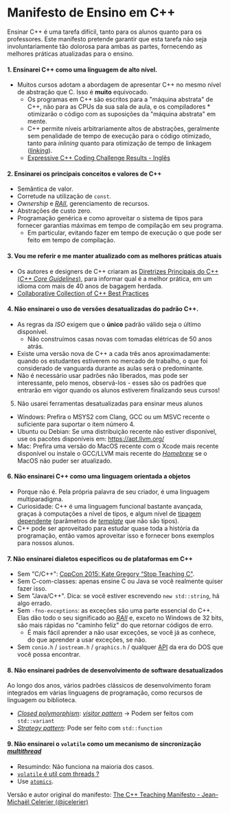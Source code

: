 # Manifesto de Ensino em C++

Ensinar C++ é uma tarefa difícil, tanto para os alunos quanto para os professores.
Este manifesto pretende garantir que esta tarefa não seja involuntariamente tão dolorosa para ambas as partes,
fornecendo as melhores práticas atualizadas para o ensino.


#### 1. Ensinarei C++ como uma linguagem de alto nível.
* Muitos cursos adotam a abordagem de apresentar C++ no mesmo nível de abstração que C. Isso é **muito** equivocado.
  * Os programas em C++ são escritos para a "máquina abstrata" de C++, não para as CPUs da sua sala de aula, e os compiladores * otimizarão o código com as suposições da "máquina abstrata" em mente.
  * C++ permite níveis arbitrariamente altos de abstrações, geralmente sem penalidade de tempo de execução para o código otimizado, tanto para *inlining* quanto para otimização de tempo de linkagem ([*linking*][linking]).
  * [Expressive C++ Coding Challenge Results - Inglês](https://www.bfilipek.com/2017/10/expressive-cpp17-results.html)

#### 2. Ensinarei os principais conceitos e valores de C++
* Semântica de valor.
* Corretude na utilização de `const`.
* *Ownership* e [*RAII*][RAII], gerenciamento de recursos.
* Abstrações de custo zero.
* Programação genérica e como aproveitar o sistema de tipos para fornecer garantias máximas em tempo de compilação em seu programa.
  * Em particular, evitando fazer em tempo de execução o que pode ser feito em tempo de compilação.

#### 3. Vou me referir e me manter atualizado com as melhores práticas atuais
* Os autores e designers de C++ criaram as [Diretrizes Principais do C++ (*C++ Core Guidelines*)][cppcoreguidelines], para informar qual é a melhor prática, em um idioma com mais de 40 anos de bagagem herdada.
* [Collaborative Collection of C++ Best Practices](https://github.com/lefticus/cppbestpractices)

#### 4. Não ensinarei o uso de versões desatualizadas do padrão C++.
* As regras da *ISO* exigem que o **único** padrão válido seja o último disponível.
    * Não construímos casas novas com tomadas elétricas de 50 anos atrás.
* Existe uma versão nova de C++ a cada três anos aproximadamente: quando os estudantes estiverem no mercado de trabalho, o que foi considerado de vanguarda durante as aulas será o predominante.
* Não é necessário usar padrões não liberados, mas pode ser interessante, pelo menos, observá-los - esses são os padrões que entrarão em vigor quando os alunos estiverem finalizando seus cursos!

5. Não usarei ferramentas desatualizadas para ensinar meus alunos
* Windows: Prefira o MSYS2 com Clang, GCC ou um MSVC recente o suficiente para suportar o item número 4.
* Ubuntu ou Debian: Se uma distribuição recente não estiver disponível, use os pacotes disponíveis em: https://apt.llvm.org/
* Mac: Prefira uma versão do MacOS recente com o Xcode mais recente disponível ou instale o GCC/LLVM mais recente do [*Homebrew*][homebrew] se o MacOS não puder ser atualizado.

#### 6. Não ensinarei C++ como uma linguagem orientada a objetos
* Porque não é. Pela própria palavra de seu criador, é uma linguagem multiparadigma.
* Curiosidade: C++ é uma linguagem funcional bastante avançada, graças à computações a nível de tipos, e algum nível de [tipagem dependente][dependent_type] (parâmetros de [*template*][cppreference_template] que não são tipos).
* C++ pode ser aproveitado para estudar quase toda a história da programação, então vamos aproveitar isso e fornecer bons exemplos para nossos alunos.

#### 7. Não ensinarei dialetos especificos ou de plataformas em C++
* Sem "C/C++": [CppCon 2015: Kate Gregory “Stop Teaching C"](https://www.youtube.com/watch?v=YnWhqhNdYyk).
* Sem C-com-classes: apenas ensine C ou Java se você realmente quiser fazer isso.
* Sem "Java/C++". Dica: se você estiver escrevendo `new std::string`, há algo errado.
* Sem `-fno-exceptions`: as exceções são uma parte essencial do C++. Elas dão todo o seu significado ao [*RAII*][RAII] e, exceto no Windows de 32 bits, são mais rápidas no "caminho feliz" do que retornar códigos de erro.
  * É mais fácil aprender a não usar exceções, se você já as conhece, do que aprender a usar exceções, se não.
* Sem `conio.h` / `iostream.h` / `graphics.h` / qualquer [API][api] da era do DOS que você possa encontrar.

#### 8. Não ensinarei padrões de desenvolvimento de software desatualizados
Ao longo dos anos, vários padrões clássicos de desenvolvimento foram integrados em várias linguagens de programação, como recursos de linguagem ou biblioteca.
* [*Closed polymorphism*][open_closed_principle]: [*visitor pattern*][visitor_pattern] -> Podem ser feitos com `std::variant`
* [*Strategy pattern*][strategy]: Pode ser feito com `std::function`

#### 9. Não ensinarei o `volatile` como um mecanismo de sincronização [*multithread*][multithreading]
* Resumindo: Não funciona na maioria dos casos.
* [`volatile` é util com threads ?](http://cxx.isvolatileusefulwiththreads.com/)
* Use [`atomics`][cppreference_atomic].

[api]: https://pt.wikipedia.org/wiki/Interface_de_programa%C3%A7%C3%A3o_de_aplica%C3%A7%C3%B5es
[cppreference_atomic]: https://pt.cppreference.com/w/cpp/atomic
[cppreference_template]: https://en.cppreference.com/w/cpp/language/templates
[open_closed_principle]: https://en.wikipedia.org/wiki/Open%E2%80%93closed_principle
[cppcoreguidelines]: https://github.com/isocpp/CppCoreGuidelines
[dependent_type]: https://en.wikipedia.org/wiki/Dependent_type
[homebrew]: https://brew.sh/index_pt-br
[linking]: https://pt.wikipedia.org/wiki/Ligador
[multithreading]: https://en.wikipedia.org/wiki/Multithreading_(computer_architecture)
[RAII]: https://pt.wikipedia.org/wiki/Aquisi%C3%A7%C3%A3o_de_Recurso_%C3%A9_Inicializa%C3%A7%C3%A3o
[strategy]: https://pt.wikipedia.org/wiki/Strategy
[visitor_pattern]: https://pt.wikipedia.org/wiki/Visitor_Pattern

Versão e autor original do manifesto: [The C++ Teaching Manifesto - Jean-Michaël Celerier (@jcelerier)](https://github.com/jcelerier/cpp-teaching-manifesto)

